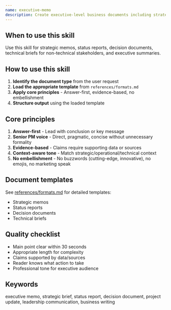 ```yaml
---
name: executive-memo
description: Create executive-level business documents including strategic memos, status reports, decision documents, and technical briefs. Uses direct, pragmatic senior PM voice with answer-first structure. Claude should use this skill when writing memos, status updates, strategic briefs, or decision documents for leadership audiences.
---
```


## When to use this skill

Use this skill for strategic memos, status reports, decision documents, technical briefs for non-technical stakeholders, and executive summaries.

## How to use this skill

1. **Identify the document type** from the user request
2. **Load the appropriate template** from `references/formats.md`
3. **Apply core principles** - Answer-first, evidence-based, no embellishment
4. **Structure output** using the loaded template

## Core principles

1. **Answer-first** - Lead with conclusion or key message
2. **Senior PM voice** - Direct, pragmatic, concise without unnecessary formality
3. **Evidence-based** - Claims require supporting data or sources
4. **Context-aware tone** - Match strategic/operational/technical context
5. **No embellishment** - No buzzwords (cutting-edge, innovative), no emojis, no marketing speak

## Document templates

See [references/formats.md](references/formats.md) for detailed templates:
- Strategic memos
- Status reports
- Decision documents
- Technical briefs

## Quality checklist

- Main point clear within 30 seconds
- Appropriate length for complexity
- Claims supported by data/sources
- Reader knows what action to take
- Professional tone for executive audience

## Keywords

executive memo, strategic brief, status report, decision document, project update, leadership communication, business writing
